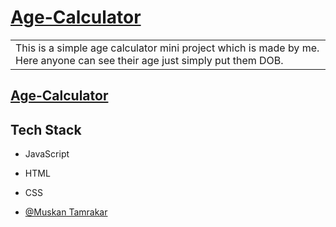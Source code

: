 # [Age-Calculator](joyful-tulumba-1a3831.netlify.app/)

<table>
<tr>
<td>
This is a simple age calculator mini project which is made by me. Here anyone can see their age just simply put them DOB.
</td>
</tr>
</table>

## [Age-Calculator](joyful-tulumba-1a3831.netlify.app/)

## Tech Stack 
- JavaScript
- HTML
- CSS

- [@Muskan Tamrakar](https://github.com/Muskantamrakar)
